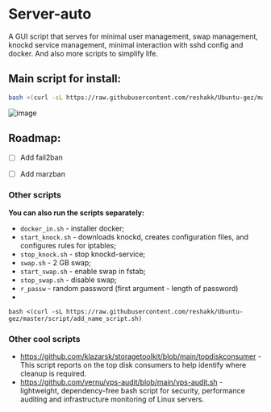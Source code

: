 # Server-auto

A GUI script that serves for minimal user management, swap management, knockd service management, minimal interaction with sshd config and docker.
And also more scripts to simplify life.

## Main script for install:
``` bash
bash <(curl -sL https://raw.githubusercontent.com/reshakk/Ubuntu-gez/master/main_script.sh)
```

![image](https://github.com/reshakk/Server-auto/blob/main/GUI.png)

## Roadmap:
- [ ] Add fail2ban
- [ ] Add marzban


### Other scripts
**You can also run the scripts separately:**
- `docker_in.sh` - installer docker;
- `start_knock.sh` - downloads knockd, creates configuration files, and configures rules for iptables;
- `stop_knock.sh` - stop knockd-service;
- `swap.sh` - 2 GB swap;
- `start_swap.sh` - enable swap in fstab;
- `stop_swap.sh` - disable swap;
- `r_passw` - random password (first argument - length of password)
-

```
bash <(curl -sL https://raw.githubusercontent.com/reshakk/Ubuntu-gez/master/script/add_name_script.sh)
```

### Other cool scripts
- https://github.com/klazarsk/storagetoolkit/blob/main/topdiskconsumer - This script reports on the top disk consumers to help identify where cleanup is required.
- https://github.com/vernu/vps-audit/blob/main/vps-audit.sh -  lightweight, dependency-free bash script for security, performance auditing and infrastructure monitoring of Linux servers.